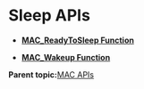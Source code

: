 # Sleep APIs

-   **[MAC\_ReadyToSleep Function](GUID-3B828C15-8319-40E2-9B07-BFC9AA68D9D2.md)**  

-   **[MAC\_Wakeup Function](GUID-60D77ADC-0A40-4826-8C33-18DC43750ADF.md)**  


**Parent topic:**[MAC APIs](GUID-1DE9D73F-973C-4E14-BA2E-3C2BF5B30BA9.md)

